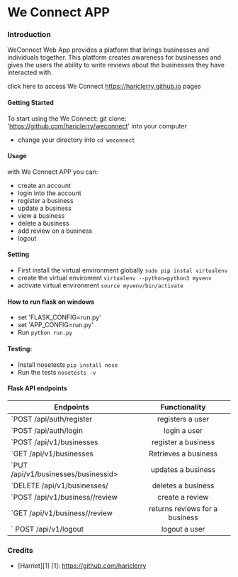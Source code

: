 
# We Connect APP
### Introduction
WeConnect Web App provides a platform that brings businesses and individuals together. 
This platform creates awareness for businesses and gives the users the ability to write reviews about the businesses they have interacted with.

click here to access We Connect https://hariclerry.github.io pages

#### Getting Started
To start using the We Connect:
git clone:
'https://github.com/hariclerry/weconnect'
into your computer
* change your directory into `cd weconnect`
#### Usage
with We Connect APP you can:
* create an account
* login into the account
* register a business
* update a business
* view a business
* delete a business
* add review on a business
* logout
#### Setting
* First install the virtual environment globally `sudo pip instal virtualenv`
* create the virtual enviroment `virtualenv --python=python3 myvenv`
* activate virtual environment `source myvenv/bin/activate`
#### How to run flask on windows
* set 'FLASK_CONFIG=run.py'
* set 'APP_CONFIG=run.py'
* Run  `python run.py`

#### Testing:
* Install nosetests `pip install nose`
* Run the tests `nosetests -v`
#### Flask API endpoints

| Endpoints                                       |       Functionality                  |
| ------------------------------------------------|:------------------------------------:|
| `POST /api/auth/register                      |  registers a user                    |
| `POST /api/auth/login                         |  login a user                        |   
| `POST /api/v1/businesses                           |  register a business |
| `GET /api/v1/businesses                           |  Retrieves a business                  |
| `PUT /api/v1/businesses/businessid>                  |  updates a business                     |
| `DELETE /api/v1/businesses/<businessid>               |  deletes a business                    |
| `POST /api/v1/business/<businessid>/review             |  create a review                      |
| `GET /api/v1/business/<businessid>/review              |  returns reviews for a business                  | 
|` POST /api/v1/logout                          |  logout a user                       |

### Credits
* [Harriet][1]
[1]: https://github.com/hariclerry
